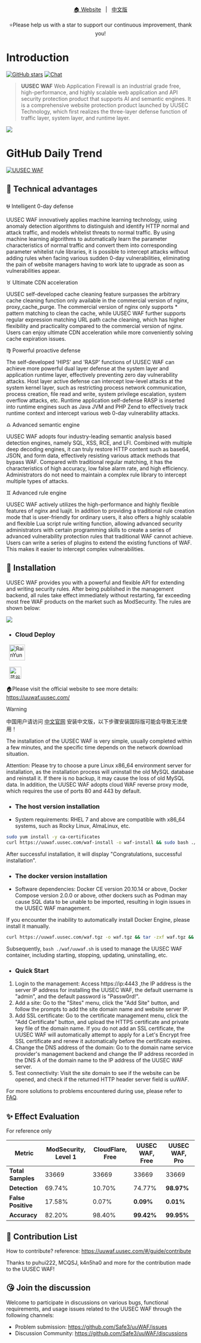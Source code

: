 <p align="center">
  <a target="_blank" href="https://www.uusec.com/">🏠 Website</a> &nbsp; | &nbsp;
  <a target="_blank" href="/README_CN.md">中文版</a>
  <br/><br/>
    ⭐Please help us with a star to support our continuous improvement, thank you!
</p>



# Introduction

[![GitHub stars](https://img.shields.io/github/stars/Safe3/uuWAF.svg?label=Follow&nbsp;uuWAF&style=for-the-badge)](https://github.com/Safe3/uuWAF)
[![Chat](https://img.shields.io/badge/Discuss-Join-7289da.svg?style=for-the-badge)](https://github.com/Safe3/uuWAF/discussions)

> **UUSEC WAF** Web Application Firewall is an industrial grade free, high-performance, and highly scalable web application and API security protection product that supports AI and semantic engines. It is a comprehensive website protection product launched by UUSEC Technology, which first realizes the three-layer defense function of traffic layer, system layer, and runtime layer.

![](http://uuwaf.uusec.com/_media/waf.png)



# GitHub Daily Trend
[![UUSEC WAF](https://res.cloudinary.com/marcomontalbano/image/upload/v1742432660/video_to_markdown/images/youtube--x8oHis0gzlE-c05b58ac6eb4c4700831b2b3070cd403.jpg)](https://www.youtube.com/watch?v=x8oHis0gzlE "UUSEC WAF")



## :dart: Technical advantages
:ophiuchus: Intelligent 0-day defense

UUSEC WAF innovatively applies machine learning technology, using anomaly detection algorithms to distinguish and identify HTTP normal and attack traffic, and models whitelist threats to normal traffic. By using machine learning algorithms to automatically learn the parameter characteristics of normal traffic and convert them into corresponding parameter whitelist rule libraries, it is possible to intercept attacks without adding rules when facing various sudden 0-day vulnerabilities, eliminating the pain of website managers having to work late to upgrade as soon as vulnerabilities appear.

:taurus: Ultimate CDN acceleration

UUSEC self-developed cache cleaning feature surpasses the arbitrary cache cleaning function only available in the commercial version of nginx, proxy_cache_purge. The commercial version of nginx only supports * pattern matching to clean the cache, while UUSEC WAF further supports regular expression matching URL path cache cleaning, which has higher flexibility and practicality compared to the commercial version of nginx. Users can enjoy ultimate CDN acceleration while more conveniently solving cache expiration issues.

:virgo: Powerful proactive defense

The self-developed 'HIPS' and 'RASP' functions of UUSEC WAF can achieve more powerful dual layer defense at the system layer and application runtime layer, effectively preventing zero day vulnerability attacks. Host layer active defense can intercept low-level attacks at the system kernel layer, such as restricting process network communication, process creation, file read and write, system privilege escalation, system overflow attacks, etc. Runtime application self-defense RASP is inserted into runtime engines such as Java JVM and PHP Zend to effectively track runtime context and intercept various web 0-day vulnerability attacks.

:libra: Advanced semantic engine

UUSEC WAF adopts four industry-leading semantic analysis based detection engines, namely SQL, XSS, RCE, and LFI. Combined with multiple deep decoding engines, it can truly restore HTTP content such as base64, JSON, and form data, effectively resisting various attack methods that bypass WAF. Compared with traditional regular matching, it has the characteristics of high accuracy, low false alarm rate, and high efficiency. Administrators do not need to maintain a complex rule library to intercept multiple types of attacks.

:gemini: Advanced rule engine

UUSEC WAF actively utilizes the high-performance and highly flexible features of nginx and luajit. In addition to providing a traditional rule creation mode that is user-friendly for ordinary users, it also offers a highly scalable and flexible Lua script rule writing function, allowing advanced security administrators with certain programming skills to create a series of advanced vulnerability protection rules that traditional WAF cannot achieve. Users can write a series of plugins to extend the existing functions of WAF. This makes it easier to intercept complex vulnerabilities.




## :rocket: Installation

UUSEC WAF provides you with a powerful and flexible API for extending and writing security rules. After being published in the management backend, all rules take effect immediately without restarting, far exceeding most free WAF products on the market such as ModSecurity. The rules are shown below:

![](http://uuwaf.uusec.com/_media/rule.png)

- ### Cloud Deploy

&nbsp;&nbsp;<a href="https://app.rainyun.com/apps/rca/store/6202?ref=uusec" target="_blank"><img height="42" src="https://rainyun-apps.cn-nb1.rains3.com/materials/deploy-on-rainyun-en.svg" alt="RainYun"></a>

&nbsp;&nbsp;<a href="https://8465.cn/aff/NCKQREHC" target="_blank"><img height="32" src="https://8465.cn/themes/web/www/upload/local665305c838bfb.png" alt="蓝谷科技"></a>

🏠Please visit the official website to see more details:  https://uuwaf.uusec.com/ 

> [!WARNING]
> 中国用户请访问 [中文官网](https://waf.uusec.com/) 安装中文版，以下步骤安装国际版可能会导致无法使用！

The installation of the UUSEC WAF is very simple, usually completed within a few minutes, and the specific time depends on the network download situation.

Attention: Please try to choose a pure Linux x86_64 environment server for installation, as the installation process will uninstall the old MySQL database and reinstall it. If there is no backup, it may cause the loss of old MySQL data. In addition, the UUSEC WAF adopts cloud WAF reverse proxy mode, which requires the use of ports 80 and 443 by default.

- ### The host version installation

- System requirements: RHEL 7 and above are compatible with x86_64 systems, such as Rocky Linux, AlmaLinux, etc.


```bash
sudo yum install -y ca-certificates
curl https://uuwaf.uusec.com/waf-install -o waf-install && sudo bash ./waf-install && rm -f ./waf-install
```

After successful installation, it will display "Congratulations, successful installation".

- ### The docker version installation

- Software dependencies: Docker CE version 20.10.14 or above, Docker Compose version 2.0.0 or above, other dockers such as Podman may cause SQL data to be unable to be imported, resulting in login issues in the UUSEC WAF management.

If you encounter the inability to automatically install Docker Engine, please install it manually.

```bash
curl https://uuwaf.uusec.com/waf.tgz -o waf.tgz && tar -zxf waf.tgz && sudo bash ./waf/uuwaf.sh
```

Subsequently, `bash ./waf/uuwaf.sh` is used to manage the UUSEC WAF container, including starting, stopping, updating, uninstalling, etc.

- ### Quick Start

1. Login to the management: Access https://ip:4443 ,the IP address is the server IP address for installing the UUSEC WAF, the default username is "admin", and the default password is "Passw0rd!".
2. Add a site: Go to the "Sites" menu, click the "Add Site" button, and follow the prompts to add the site domain name and website server IP.
3. Add SSL certificate: Go to the certificate management menu, click the "Add Certificate" button, and upload the HTTPS certificate and private key file of the domain name. If you do not add an SSL certificate, the UUSEC WAF will automatically attempt to apply for a Let's Encrypt free SSL certificate and renew it automatically before the certificate expires.
4. Change the DNS address of the domain: Go to the domain name service provider's management backend and change the IP address recorded in the DNS A of the domain name to the IP address of the UUSEC WAF server.
5. Test connectivity: Visit the site domain to see if the website can be opened, and check if the returned HTTP header server field is uuWAF.

For more solutions to problems encountered during use, please refer to [FAQ](https://uuwaf.uusec.com/#/guide/problems).



## :sparkles: Effect Evaluation

For reference only

| Metric             | ModSecurity, Level 1 | CloudFlare, Free | UUSEC WAF, Free | UUSEC WAF, Pro |
| ------------------ | -------------------- | ---------------- | --------------- | -------------- |
| **Total Samples**      | 33669                | 33669            | 33669           | 33669          |
| **Detection**      | 69.74%               | 10.70%           | 74.77%          | **98.97%**     |
| **False Positive** | 17.58%               | 0.07%            | **0.09%**       | **0.01%**      |
| **Accuracy**       | 82.20%               | 98.40%           | **99.42%**      | **99.95%**     |




## :gift_heart: Contribution List

How to contribute? reference: https://uuwaf.uusec.com/#/guide/contribute

Thanks to puhui222, MCQSJ, k4n5ha0 and more for the contribution made to the UUSEC WAF!




## :kissing_heart: Join the discussion

Welcome to participate in discussions on various bugs, functional requirements, and usage issues related to the UUSEC WAF through the following channels:

- Problem submission: https://github.com/Safe3/uuWAF/issues
- Discussion Community: https://github.com/Safe3/uuWAF/discussions
